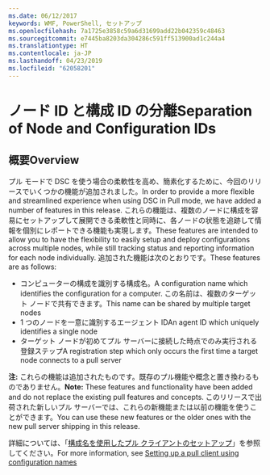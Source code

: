 ```yaml
---
ms.date: 06/12/2017
keywords: WMF, PowerShell, セットアップ
ms.openlocfilehash: 7a1725e3858c59a6d31699add22b042359c48463
ms.sourcegitcommit: e7445ba8203da304286c591ff513900ad1c244a4
ms.translationtype: HT
ms.contentlocale: ja-JP
ms.lasthandoff: 04/23/2019
ms.locfileid: "62058201"
---
```

# <a name="separation-of-node-and-configuration-ids"></a><span data-ttu-id="b2f5f-102">ノード ID と構成 ID の分離</span><span class="sxs-lookup"><span data-stu-id="b2f5f-102">Separation of Node and Configuration IDs</span></span>

## <a name="overview"></a><span data-ttu-id="b2f5f-103">概要</span><span class="sxs-lookup"><span data-stu-id="b2f5f-103">Overview</span></span>

<span data-ttu-id="b2f5f-104">プル モードで DSC を使う場合の柔軟性を高め、簡素化するために、今回のリリースでいくつかの機能が追加されました。</span><span class="sxs-lookup"><span data-stu-id="b2f5f-104">In order to provide a more flexible and streamlined experience when using DSC in Pull mode, we have added a number of features in this release.</span></span> <span data-ttu-id="b2f5f-105">これらの機能は、複数のノードに構成を容易にセットアップして展開できる柔軟性と同時に、各ノードの状態を追跡して情報を個別にレポートできる機能も実現します。</span><span class="sxs-lookup"><span data-stu-id="b2f5f-105">These features are intended to allow you to have the flexibility to easily setup and deploy configurations across multiple nodes, while still tracking status and reporting information for each node individually.</span></span>
<span data-ttu-id="b2f5f-106">追加された機能は次のとおりです。</span><span class="sxs-lookup"><span data-stu-id="b2f5f-106">These features are as follows:</span></span>

* <span data-ttu-id="b2f5f-107">コンピューターの構成を識別する構成名。</span><span class="sxs-lookup"><span data-stu-id="b2f5f-107">A configuration name which identifies the configuration for a computer.</span></span> <span data-ttu-id="b2f5f-108">この名前は、複数のターゲット ノードで共有できます。</span><span class="sxs-lookup"><span data-stu-id="b2f5f-108">This name can be shared by multiple target nodes</span></span>
* <span data-ttu-id="b2f5f-109">1 つのノードを一意に識別するエージェント ID</span><span class="sxs-lookup"><span data-stu-id="b2f5f-109">An agent ID which uniquely identifies a single node</span></span>
* <span data-ttu-id="b2f5f-110">ターゲット ノードが初めてプル サーバーに接続した時点でのみ実行される登録ステップ</span><span class="sxs-lookup"><span data-stu-id="b2f5f-110">A registration step which only occurs the first time a target node connects to a pull server</span></span>

<span data-ttu-id="b2f5f-111">**注:** これらの機能は追加されたものです。既存のプル機能や概念と置き換わるものでありません。</span><span class="sxs-lookup"><span data-stu-id="b2f5f-111">**Note:** These features and functionality have been added and do not replace the existing pull features and concepts.</span></span> <span data-ttu-id="b2f5f-112">このリリースで出荷された新しいプル サーバーでは、これらの新機能または以前の機能を使うことができます。</span><span class="sxs-lookup"><span data-stu-id="b2f5f-112">You can use these new features or the older ones with the new pull server shipping in this release.</span></span>

<span data-ttu-id="b2f5f-113">詳細については、「[構成名を使用したプル クライアントのセットアップ](https://msdn.microsoft.com/powershell/dsc/pullclientconfignames)」を参照してください。</span><span class="sxs-lookup"><span data-stu-id="b2f5f-113">For more information, see [Setting up a pull client using configuration names](https://msdn.microsoft.com/powershell/dsc/pullclientconfignames)</span></span>
